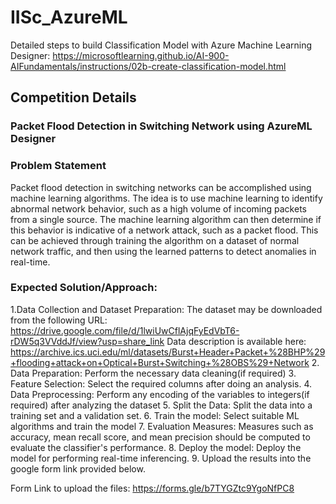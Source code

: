 # IISc_AzureML


Detailed steps to build Classification Model with Azure Machine Learning Designer: https://microsoftlearning.github.io/AI-900-AIFundamentals/instructions/02b-create-classification-model.html


## Competition Details
### Packet Flood Detection in Switching Network using AzureML Designer

### Problem Statement
Packet flood detection in switching networks can be accomplished using machine learning algorithms. The idea is to use machine learning to identify abnormal network behavior, such as a high volume of incoming packets from a single source. The machine learning algorithm can then determine if this behavior is indicative of a network attack, such as a packet flood. This can be achieved through training the algorithm on a dataset of normal network traffic, and then using the learned patterns to detect anomalies in real-time.



### Expected Solution/Approach:
 
1.Data Collection and Dataset Preparation: The dataset may be downloaded from the following URL:
https://drive.google.com/file/d/1lwiUwCflAjqFyEdVbT6-rDW5q3VVddJf/view?usp=share_link
Data description is available here: https://archive.ics.uci.edu/ml/datasets/Burst+Header+Packet+%28BHP%29+flooding+attack+on+Optical+Burst+Switching+%28OBS%29+Network
2.	Data Preparation: Perform the necessary data cleaning(if required)
3.	Feature Selection: Select the required columns after doing an analysis.
4.	Data Preprocessing: Perform any encoding of the variables to integers(if required) after analyzing the dataset
5.	Split the Data: Split the data into a training set and a validation set. 
6.	Train the model: Select suitable ML algorithms and train the model
7.	Evaluation Measures: Measures such as accuracy, mean recall score, and mean precision should be computed to evaluate the classifier's performance.
8.	Deploy the model: Deploy the model for performing real-time inferencing.
9.	Upload the results into the google form link provided below.


Form Link to upload the files: https://forms.gle/b7TYGZtc9YgoNfPC8


